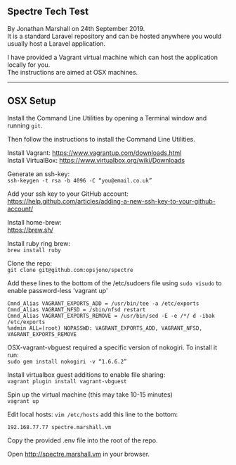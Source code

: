 ## Spectre Tech Test

By Jonathan Marshall on 24th September 2019.  
It is a standard Laravel repository and can be hosted anywhere you would usually host a Laravel application.  

I have provided a Vagrant virtual machine which can host the application locally for you.  
The instructions are aimed at OSX machines.

---
OSX Setup
---

Install the Command Line Utilities by opening a Terminal window and running `git`.

Then follow the instructions to install the Command Line Utilities.

Install Vagrant: https://www.vagrantup.com/downloads.html  
Install VirtualBox: https://www.virtualbox.org/wiki/Downloads

Generate an ssh-key:  
`ssh-keygen -t rsa -b 4096 -C “you@email.co.uk”`

Add your ssh key to your GitHub account:  
https://help.github.com/articles/adding-a-new-ssh-key-to-your-github-account/

Install home-brew:  
https://brew.sh/

Install ruby ring brew:  
`brew install ruby`
 
Clone the repo:  
`git clone git@github.com:opsjono/spectre`

Add these lines to the bottom of the /etc/sudoers file using `sudo visudo` to enable password-less 'vagrant up'
```
Cmnd_Alias VAGRANT_EXPORTS_ADD = /usr/bin/tee -a /etc/exports
Cmnd_Alias VAGRANT_NFSD = /sbin/nfsd restart
Cmnd_Alias VAGRANT_EXPORTS_REMOVE = /usr/bin/sed -E -e /*/ d -ibak /etc/exports
%admin ALL=(root) NOPASSWD: VAGRANT_EXPORTS_ADD, VAGRANT_NFSD, VAGRANT_EXPORTS_REMOVE
```

OSX-vagrant-vbguest required a specific version of nokogiri. To install it run:  
`sudo gem install nokogiri -v “1.6.6.2”`

Install virtualbox guest additions to enable file sharing:  
`vagrant plugin install vagrant-vbguest`

Spin up the virtual machine (this may take 10-15 minutes)  
`vagrant up`

Edit local hosts: `vim /etc/hosts` add this line to the bottom:
```
192.168.77.77 spectre.marshall.vm
```
Copy the provided .env file into the root of the repo. 

Open http://spectre.marshall.vm in your browser.  